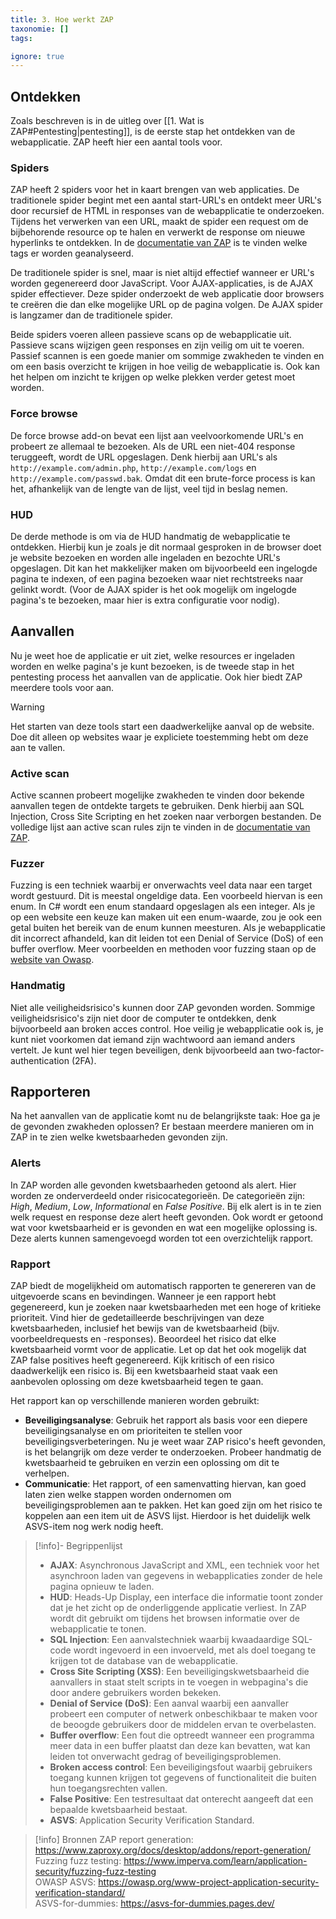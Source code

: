 ```yaml
---
title: 3. Hoe werkt ZAP
taxonomie: []
tags:

ignore: true 
---
```


## Ontdekken
Zoals beschreven is in de uitleg over [[1. Wat is ZAP#Pentesting|pentesting]], is de eerste stap het ontdekken van de webapplicatie. ZAP heeft hier een aantal tools voor.
### Spiders
ZAP heeft 2 spiders voor het in kaart brengen van web applicaties. De traditionele spider begint met een aantal start-URL's en ontdekt meer URL's door recursief de HTML in responses van de webapplicatie te onderzoeken. Tijdens het verwerken van een URL, maakt de spider een request om de bijbehorende resource op te halen en verwerkt de response om nieuwe hyperlinks te ontdekken. In de [documentatie van ZAP](https://www.zaproxy.org/docs/desktop/addons/spider/) is te vinden welke tags er worden geanalyseerd.

De traditionele spider is snel, maar is niet altijd effectief wanneer er URL's worden gegenereerd door JavaScript. Voor AJAX-applicaties, is de AJAX spider effectiever. Deze spider onderzoekt de web applicatie door browsers te creëren die dan elke mogelijke URL op de pagina volgen. De AJAX spider is langzamer dan de traditionele spider.

Beide spiders voeren alleen passieve scans op de webapplicatie uit. Passieve scans wijzigen geen responses en zijn veilig om uit te voeren. Passief scannen is een goede manier om sommige zwakheden te vinden en om een basis overzicht te krijgen in hoe veilig de webapplicatie is. Ook kan het helpen om inzicht te krijgen op welke plekken verder getest moet worden.
### Force browse
De force browse add-on bevat een lijst aan veelvoorkomende URL's en probeert ze allemaal te bezoeken. Als de URL een niet-404 response teruggeeft, wordt de URL opgeslagen. Denk hierbij aan URL's als `http://example.com/admin.php`, `http://example.com/logs` en `http://example.com/passwd.bak`. Omdat dit een brute-force process is kan het, afhankelijk van de lengte van de lijst, veel tijd in beslag nemen.
### HUD
De derde methode is om via de HUD handmatig de webapplicatie te ontdekken. Hierbij kun je zoals je dit normaal gesproken in de browser doet je website bezoeken en worden alle ingeladen en bezochte URL's opgeslagen. Dit kan het makkelijker maken om bijvoorbeeld een ingelogde pagina te indexen, of een pagina bezoeken waar niet rechtstreeks naar gelinkt wordt. (Voor de AJAX spider is het ook mogelijk om ingelogde pagina's te bezoeken, maar hier is extra configuratie voor nodig).
## Aanvallen
Nu je weet hoe de applicatie er uit ziet, welke resources er ingeladen worden en welke pagina's je kunt bezoeken, is de tweede stap in het pentesting process het aanvallen van de applicatie. Ook hier biedt ZAP meerdere tools voor aan.

>[!warning]
>Het starten van deze tools start een daadwerkelijke aanval op de website. Doe dit alleen op websites waar je expliciete toestemming hebt om deze aan te vallen.
### Active scan
Active scannen probeert mogelijke zwakheden te vinden door bekende aanvallen tegen de ontdekte targets te gebruiken. Denk hierbij aan SQL Injection, Cross Site Scripting en het zoeken naar verborgen bestanden. De volledige lijst aan active scan rules zijn te vinden in de [documentatie van ZAP](https://www.zaproxy.org/docs/desktop/addons/active-scan-rules/).
### Fuzzer
Fuzzing is een techniek waarbij er onverwachts veel data naar een target wordt gestuurd. Dit is meestal ongeldige data. Een voorbeeld hiervan is een enum. In C# wordt een enum standaard opgeslagen als een integer. Als je op een website een keuze kan maken uit een enum-waarde, zou je ook een getal buiten het bereik van de enum kunnen meesturen. Als je webapplicatie dit incorrect afhandeld, kan dit leiden tot een Denial of Service (DoS) of een buffer overflow. Meer voorbeelden en methoden voor fuzzing staan op de [website van Owasp](https://owasp.org/www-community/Fuzzing).
### Handmatig
Niet alle veiligheidsrisico's kunnen door ZAP gevonden worden. Sommige veiligheidsrisico's zijn niet door de computer te ontdekken, denk bijvoorbeeld aan broken acces control. Hoe veilig je webapplicatie ook is, je kunt niet voorkomen dat iemand zijn wachtwoord aan iemand anders vertelt. Je kunt wel hier tegen beveiligen, denk bijvoorbeeld aan two-factor-authentication (2FA).
## Rapporteren
Na het aanvallen van de applicatie komt nu de belangrijkste taak: Hoe ga je de gevonden zwakheden oplossen? Er bestaan meerdere manieren om in ZAP in te zien welke kwetsbaarheden gevonden zijn.
### Alerts
In ZAP worden alle gevonden kwetsbaarheden getoond als alert. Hier worden ze onderverdeeld onder risicocategorieën. De categorieën zijn: *High*, *Medium*, *Low*, *Informational* en *False Positive*. Bij elk alert is in te zien welk request en response deze alert heeft gevonden. Ook wordt er getoond wat voor kwetsbaarheid er is gevonden en wat een mogelijke oplossing is. Deze alerts kunnen samengevoegd worden tot een overzichtelijk rapport.
### Rapport
ZAP biedt de mogelijkheid om automatisch rapporten te genereren van de uitgevoerde scans en bevindingen. Wanneer je een rapport hebt gegenereerd, kun je zoeken naar kwetsbaarheden met een hoge of kritieke prioriteit. Vind hier de gedetailleerde beschrijvingen van deze kwetsbaarheden, inclusief het bewijs van de kwetsbaarheid (bijv. voorbeeldrequests en -responses). Beoordeel het risico dat elke kwetsbaarheid vormt voor de applicatie. Let op dat het ook mogelijk dat ZAP false positives heeft gegenereerd. Kijk kritisch of een risico daadwerkelijk een risico is. Bij een kwetsbaarheid staat vaak een aanbevolen oplossing om deze kwetsbaarheid tegen te gaan.

Het rapport kan op verschillende manieren worden gebruikt:

- **Beveiligingsanalyse**: Gebruik het rapport als basis voor een diepere beveiligingsanalyse en om prioriteiten te stellen voor beveiligingsverbeteringen. Nu je weet waar ZAP risico's heeft gevonden, is het belangrijk om deze verder te onderzoeken. Probeer handmatig de kwetsbaarheid te gebruiken en verzin een oplossing om dit te verhelpen.
- **Communicatie**: Het rapport, of een samenvatting hiervan, kan goed laten zien welke stappen worden ondernomen om beveiligingsproblemen aan te pakken. Het kan goed zijn om het risico te koppelen aan een item uit de ASVS lijst. Hierdoor is het duidelijk welk ASVS-item nog werk nodig heeft.

>[!info]- Begrippenlijst
>- **AJAX**: Asynchronous JavaScript and XML, een techniek voor het asynchroon laden van gegevens in webapplicaties zonder de hele pagina opnieuw te laden.
>- **HUD**: Heads-Up Display, een interface die informatie toont zonder dat je het zicht op de onderliggende applicatie verliest. In ZAP wordt dit gebruikt om tijdens het browsen informatie over de webapplicatie te tonen.
>- **SQL Injection**: Een aanvalstechniek waarbij kwaadaardige SQL-code wordt ingevoerd in een invoerveld, met als doel toegang te krijgen tot de database van de webapplicatie.
>- **Cross Site Scripting (XSS)**: Een beveiligingskwetsbaarheid die aanvallers in staat stelt scripts in te voegen in webpagina's die door andere gebruikers worden bekeken.
>- **Denial of Service (DoS)**: Een aanval waarbij een aanvaller probeert een computer of netwerk onbeschikbaar te maken voor de beoogde gebruikers door de middelen ervan te overbelasten.
>- **Buffer overflow**: Een fout die optreedt wanneer een programma meer data in een buffer plaatst dan deze kan bevatten, wat kan leiden tot onverwacht gedrag of beveiligingsproblemen.
>- **Broken access control**: Een beveiligingsfout waarbij gebruikers toegang kunnen krijgen tot gegevens of functionaliteit die buiten hun toegangsrechten vallen.
>- **False Positive**: Een testresultaat dat onterecht aangeeft dat een bepaalde kwetsbaarheid bestaat.
>- **ASVS**: Application Security Verification Standard.

> [!info] Bronnen
> ZAP report generation: https://www.zaproxy.org/docs/desktop/addons/report-generation/ \
> Fuzzing fuzz testing: https://www.imperva.com/learn/application-security/fuzzing-fuzz-testing \
> OWASP ASVS: https://owasp.org/www-project-application-security-verification-standard/ \
> ASVS-for-dummies: https://asvs-for-dummies.pages.dev/